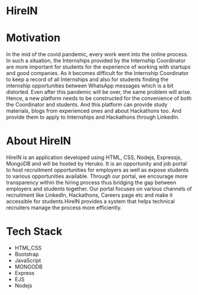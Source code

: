 # HireIN
<!-- A web application to provide resource and platform for hiring students. -->
<!-- Figma : https://www.figma.com/file/rDm6aTRyXshNb64iLAQiM1/HireIn?node-id=2%3A2
 -->
# Motivation
In the mid of the covid pandemic, every work went into the online process. In such a situation,
the Internships provided by the Internship Coordinator are more important for students for the
experience of working with startups and good companies. As it becomes difficult for the
Internship Coordinator to keep a record of all Internships and also for students finding the
internship opportunities between WhatsApp messages which is a bit distorted. Even after this
pandemic will be over, the same problem will arise. Hence, a new platform needs to be
constructed for the convenience of both the Coordinator and students. And this platform can
provide study materials, blogs from experienced ones and about Hackathons too. And provide
them to apply to Internships and Hackathons through LinkedIn.

# About HireIN
HireIN is an application developed using HTML, CSS, Nodejs, Expressjs, MongoDB and will be
hosted by Heruko. It is an opportunity and job portal to host recruitment opportunities for
employers as well as expose students to various opportunities available. Through our portal, we
encourage more transparency within the hiring process thus bridging the gap between employers
and students together. Our portal focuses on various channels of recruitment like LinkedIn,
Hackathons, Careers page etc and make it accessible for students.HireIN provides a system that
helps technical recruiters manage the process more efficiently.

# Tech Stack 
- HTML,CSS
- Bootstrap
- JavaScript
- MONGODB
- Express
- EJS
- Nodejs

